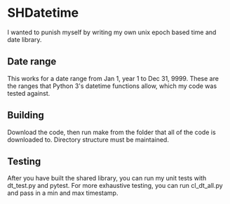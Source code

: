 # SHDatetime
I wanted to punish myself by writing my own unix epoch based time and date library.

## Date range
This works for a date range from Jan 1, year 1 to Dec 31, 9999.
These are the ranges that Python 3's datetime functions allow, which my code was tested against.

## Building

Download the code, then run make from the folder that all of the code is downloaded to. Directory structure must be maintained.

## Testing

After you have built the shared library, you can run my unit tests with dt_test.py and pytest. For more exhaustive testing, you can run cl_dt_all.py and pass in a min and max timestamp.



